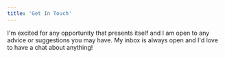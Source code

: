 ```yaml
---
title: 'Get In Touch'
---
```


I'm excited for any opportunity that presents itself and I am open to any advice or suggestions you may have. My inbox is always open and I'd love to have a chat about anything!
